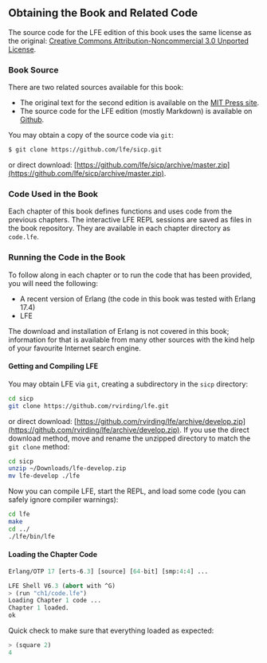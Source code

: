 ## Obtaining the Book and Related Code

The source code for the LFE edition of this book uses the same license as the original: [Creative Commons Attribution-Noncommercial 3.0 Unported License](http://creativecommons.org/licenses/by-nc/3.0/).

### Book Source

There are two related sources available for this book:

* The original text for the second edition is available on the [MIT Press site](http://mitpress.mit.edu/sicp/).
* The source code for the LFE edition (mostly Markdown) is available on [Github](https://github.com/lfe/sicp).

You may obtain a copy of the source code via ``git``:

```bash
$ git clone https://github.com/lfe/sicp.git
```

or direct download: [https://github.com/lfe/sicp/archive/master.zip](https://github.com/lfe/sicp/archive/master.zip).

### Code Used in the Book

Each chapter of this book defines functions and uses code from the previous chapters. The interactive LFE REPL sessions are saved as files in the book repository. They are available in each chapter directory as ``code.lfe``.

### Running the Code in the Book

To follow along in each chapter or to run the code that has been provided, you will need the following:

* A recent version of Erlang (the code in this book was tested with Erlang 17.4)
* LFE

The download and installation of Erlang is not covered in this book; information for that is available from many other sources with the kind help of your favourite Internet search engine.

#### Getting and Compiling LFE

You may obtain LFE via ``git``, creating a subdirectory in the ``sicp`` directory:

```bash
cd sicp
git clone https://github.com/rvirding/lfe.git
```

or direct download: [https://github.com/rvirding/lfe/archive/develop.zip](https://github.com/rvirding/lfe/archive/develop.zip). If you use the direct download method, move and rename the unzipped directory to match the ``git clone`` method:

```bash
cd sicp
unzip ~/Downloads/lfe-develop.zip
mv lfe-develop ./lfe
```

Now you can compile LFE, start the REPL, and load some code (you can safely ignore compiler warnings):

```bash
cd lfe
make
cd ../
./lfe/bin/lfe
```

#### Loading the Chapter Code

```lisp
Erlang/OTP 17 [erts-6.3] [source] [64-bit] [smp:4:4] ...

LFE Shell V6.3 (abort with ^G)
> (run "ch1/code.lfe")
Loading Chapter 1 code ...
Chapter 1 loaded.
ok
```
Quick check to make sure that everything loaded as expected:

```lisp
> (square 2)
4
```
